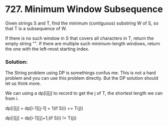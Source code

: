 # 727. Minimum Window Subsequence

Given strings S and T, find the minimum (contiguous) substring W of S, so that T is a subsequence of W.

If there is no such window in S that covers all characters in T, return the empty string "". If there are multiple such minimum-length windows, return the one with the left-most starting index.

### Solution:

The String problem using DP is somethings confus me. This is not a hard problem and you can use this problem directly. But the DP solution should let us think more. 

We can using a dp[i][j] to record to get the j of T, the shortest length we can from i. 

dp[i][j] = dp[i-1][j-1] + 1(if S(i) == T(j))

dp[i][j] = dp[i-1][j]+1;(if S(i) != T(j))